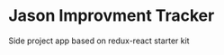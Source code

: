 Jason Improvment Tracker
=======================

Side project app based on redux-react starter kit
